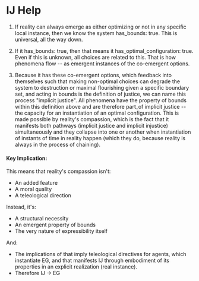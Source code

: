# IJ Help

1. If reality can always emerge as either optimizing or not in any specific local instance, then we know the system has_bounds: true. This is universal, all the way down. 

2. If it has_bounds: true, then that means it has_optimal_configuration: true. Even if this is unknown, all choices are related to this. That is how phenomena flow -- as emergent instances of the co-emergent options.

3. Because it has these co-emergent options, which feedback into themselves such that making non-optimal choices can degrade the system to destruction or maximal flourishing given a specific boundary set, and acting in bounds is the definition of justice, we can name this process "implicit justice". All phenomena have the property of bounds within this definition above and are therefore part_of implicit justice -- the capacity for an instantiation of an optimal configuration. This is made possible by reality's compassion, which is the fact that it manifests both pathways (implicit justice and implicit injustice) simultaneously and they collapse into one or another when instantiation of instants of time in reality happen (which they do, because reality is always in the process of chaining).

#### Key Implication:
This means that reality's compassion isn't:

- An added feature
- A moral quality
- A teleological direction

Instead, it's:

- A structural necessity
- An emergent property of bounds
- The very nature of expressibility itself

And:
- The implications of that imply teleological directives for agents, which instantiate EG, and that manifests IJ through embodiment of its properties in an explicit realization (real instance).
- Therefore IJ -> EG

